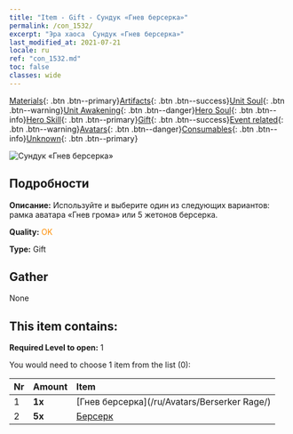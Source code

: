 ```yaml
---
title: "Item - Gift - Сундук «Гнев берсерка»"
permalink: /con_1532/
excerpt: "Эра хаоса  Сундук «Гнев берсерка»"
last_modified_at: 2021-07-21
locale: ru
ref: "con_1532.md"
toc: false
classes: wide
---
```

 [Materials](/ItemsRU/){: .btn .btn--primary}[Artifacts](/ItemsRU/Artifacts/){: .btn .btn--success}[Unit Soul](/ItemsRU/UnitSoul/){: .btn .btn--warning}[Unit Awakening](/ItemsRU/UnitAwakening/){: .btn .btn--danger}[Hero Soul](/ItemsRU/HeroSoul/){: .btn .btn--info}[Hero Skill](/ItemsRU/HeroSkill/){: .btn .btn--primary}[Gift](/ItemsRU/Gift/){: .btn .btn--success}[Event related](/ItemsRU/Events/){: .btn .btn--warning}[Avatars](/ItemsRU/Avatars/){: .btn .btn--danger}[Consumables](/ItemsRU/Consumables/){: .btn .btn--info}[Unknown](/ItemsRU/Unknown/){: .btn .btn--primary}

 ![Сундук «Гнев берсерка»](/images/t/i_907146.png)

## Подробности
 **Описание:** Используйте и выберите один из следующих вариантов: рамка аватара «Гнев грома» или 5 жетонов берсерка.

 **Quality:** <span style="color: #FF8C00">OK</span>

 **Type:** Gift

## Gather

  None

## This item contains:

 **Required Level to open:** 1

 You would need to choose 1 item from the list (0):

  | Nr | Amount |     Item    |
  |:---|:-------|:------------|
  | 1 |  **1x** | [Гнев берсерка](/ru/Avatars/Berserker Rage/) |  | 
  | 2 |  **5x** | [Берсерк](/ItemsRU/unt_224/) |  | 

